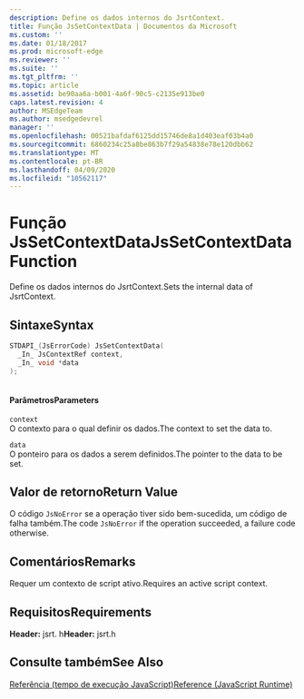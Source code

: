 ```yaml
---
description: Define os dados internos do JsrtContext.
title: Função JsSetContextData | Documentos da Microsoft
ms.custom: ''
ms.date: 01/18/2017
ms.prod: microsoft-edge
ms.reviewer: ''
ms.suite: ''
ms.tgt_pltfrm: ''
ms.topic: article
ms.assetid: be90aa6a-b001-4a6f-90c5-c2135e913be0
caps.latest.revision: 4
author: MSEdgeTeam
ms.author: msedgedevrel
manager: ''
ms.openlocfilehash: 00521bafdaf6125dd15746de8a1d403eaf03b4a0
ms.sourcegitcommit: 6860234c25a8be863b7f29a54838e78e120dbb62
ms.translationtype: MT
ms.contentlocale: pt-BR
ms.lasthandoff: 04/09/2020
ms.locfileid: "10562117"
---
```

# <span data-ttu-id="60b95-103">Função JsSetContextData</span><span class="sxs-lookup"><span data-stu-id="60b95-103">JsSetContextData Function</span></span>
<span data-ttu-id="60b95-104">Define os dados internos do JsrtContext.</span><span class="sxs-lookup"><span data-stu-id="60b95-104">Sets the internal data of JsrtContext.</span></span>  
  
## <span data-ttu-id="60b95-105">Sintaxe</span><span class="sxs-lookup"><span data-stu-id="60b95-105">Syntax</span></span>  
  
```cpp  
STDAPI_(JsErrorCode) JsSetContextData(  
  _In_ JsContextRef context,  
  _In_ void *data  
);  
  
```  
  
#### <span data-ttu-id="60b95-106">Parâmetros</span><span class="sxs-lookup"><span data-stu-id="60b95-106">Parameters</span></span>  
 `context`  
 <span data-ttu-id="60b95-107">O contexto para o qual definir os dados.</span><span class="sxs-lookup"><span data-stu-id="60b95-107">The context to set the data to.</span></span>  
  
 `data`  
 <span data-ttu-id="60b95-108">O ponteiro para os dados a serem definidos.</span><span class="sxs-lookup"><span data-stu-id="60b95-108">The pointer to the data to be set.</span></span>  
  
## <span data-ttu-id="60b95-109">Valor de retorno</span><span class="sxs-lookup"><span data-stu-id="60b95-109">Return Value</span></span>  
 <span data-ttu-id="60b95-110">O código `JsNoError` se a operação tiver sido bem-sucedida, um código de falha também.</span><span class="sxs-lookup"><span data-stu-id="60b95-110">The code `JsNoError` if the operation succeeded, a failure code otherwise.</span></span>  
  
## <span data-ttu-id="60b95-111">Comentários</span><span class="sxs-lookup"><span data-stu-id="60b95-111">Remarks</span></span>  
 <span data-ttu-id="60b95-112">Requer um contexto de script ativo.</span><span class="sxs-lookup"><span data-stu-id="60b95-112">Requires an active script context.</span></span>  
  
## <span data-ttu-id="60b95-113">Requisitos</span><span class="sxs-lookup"><span data-stu-id="60b95-113">Requirements</span></span>  
 <span data-ttu-id="60b95-114">**Header:** jsrt. h</span><span class="sxs-lookup"><span data-stu-id="60b95-114">**Header:** jsrt.h</span></span>  
  
## <span data-ttu-id="60b95-115">Consulte também</span><span class="sxs-lookup"><span data-stu-id="60b95-115">See Also</span></span>  
 [<span data-ttu-id="60b95-116">Referência (tempo de execução JavaScript)</span><span class="sxs-lookup"><span data-stu-id="60b95-116">Reference (JavaScript Runtime)</span></span>](../chakra-hosting/reference-javascript-runtime.md)